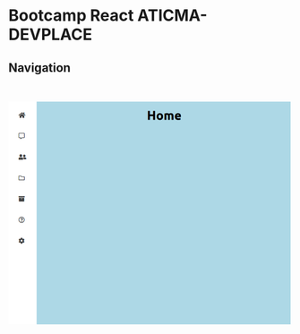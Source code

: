 # Bootcamp React ATICMA-DEVPLACE

## Navigation

<br>

![Navigation](screenshots/navigation.png "Navigation")
